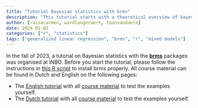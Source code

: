 ```yaml
---
title: "Tutorial Bayesian statistics with brms"
description: "This tutorial starts with a theoretical overview of bayesian statistics and the MCMC algorithm. Next, we fit, check, and analyse Bayesian models with the brms package."
author: [raisacarmen, wardlangeraert, toonvandaele]
date: 2024-01-02
categories: ["r", "statistics"]
tags: ["generalized linear regression", "brms", "r", "mixed models"]
---
```


In the fall of 2023, a tutorial on Bayesian statistics with the [**brms**](https://paul-buerkner.github.io/brms/) packages was organised at INBO.
Before you start the tutorial, please follow the instructions in [this R script](https://github.com/inbo/tutorials/blob/master/content/tutorials/r_brms/brms_eng/install_packages.R) to install brms properly.
All course material can be found in Dutch and English on the following pages:

- The [English tutorial](../../html/workshop_1_mcmc_en_brms_eng.html) with all [course material](https://github.com/inbo/tutorials/tree/master/content/tutorials/r_brms/brms_eng) to test the examples yourself.
- The [Dutch tutorial](../../html/workshop_1_mcmc_en_brms.html) with all [course material](https://github.com/inbo/tutorials/tree/master/content/tutorials/r_brms/brms_nl) to test the examples yourself.
